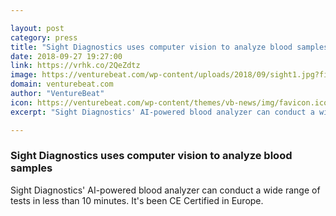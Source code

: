```yaml
---

layout: post
category: press
title: "Sight Diagnostics uses computer vision to analyze blood samples"
date: 2018-09-27 19:27:00
link: https://vrhk.co/2QeZdtz
image: https://venturebeat.com/wp-content/uploads/2018/09/sight1.jpg?fit=1920%2C1080&strip=all
domain: venturebeat.com
author: "VentureBeat"
icon: https://venturebeat.com/wp-content/themes/vb-news/img/favicon.ico
excerpt: "Sight Diagnostics' AI-powered blood analyzer can conduct a wide range of tests in less than 10 minutes. It's been CE Certified in Europe."

---
```


### Sight Diagnostics uses computer vision to analyze blood samples

Sight Diagnostics' AI-powered blood analyzer can conduct a wide range of tests in less than 10 minutes. It's been CE Certified in Europe.